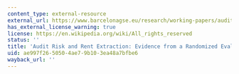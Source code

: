 ```yaml
---
content_type: external-resource
external_url: https://www.barcelonagse.eu/research/working-papers/audit-risk-and-rent-extraction-evidence-randomized-evaluation-brazil
has_external_license_warning: true
license: https://en.wikipedia.org/wiki/All_rights_reserved
status: ''
title: 'Audit Risk and Rent Extraction: Evidence from a Randomized Evaluation in Brazil'
uid: ae997f26-5050-4ae7-9b10-3ea48a7bfbe6
wayback_url: ''
---
```

